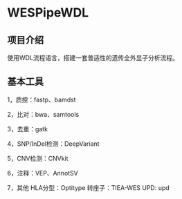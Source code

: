 # WESPipeWDL
## 项目介绍
使用WDL流程语言，搭建一套普适性的遗传全外显子分析流程。

## 基本工具

1，质控：fastp、bamdst

2，比对：bwa、samtools

3，去重：gatk

4，SNP/InDel检测：DeepVariant

5，CNV检测：CNVkit

6，注释：VEP、AnnotSV

7，其他
  HLA分型：Optitype
  转座子：TIEA-WES
  UPD: upd


